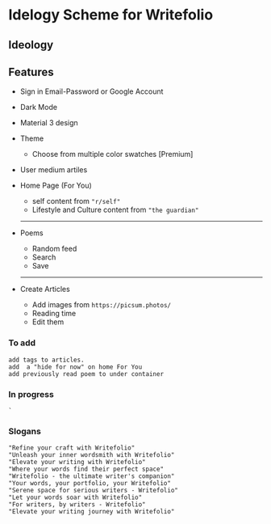 # Idelogy Scheme for Writefolio

## Ideology

## Features

- Sign in Email-Password or Google Account
- Dark Mode
- Material 3 design
- Theme
  - Choose from multiple color swatches [Premium]
- User medium artiles

- Home Page (For You)

  - self content from `"r/self"`
  - Lifestyle and Culture content from `"the guardian"`

  ***

- Poems

  - Random feed
  - Search
  - Save

  ***

- Create Articles
  - Add images from `https://picsum.photos/`
  - Reading time
  - Edit them

### To add

```
add tags to articles.
add  a "hide for now" on home For You
add previously read poem to under container
```

### In progress

```
`
```

### Slogans

```
"Refine your craft with Writefolio"
"Unleash your inner wordsmith with Writefolio"
"Elevate your writing with Writefolio"
"Where your words find their perfect space"
"Writefolio - the ultimate writer's companion"
"Your words, your portfolio, your Writefolio"
"Serene space for serious writers - Writefolio"
"Let your words soar with Writefolio"
"For writers, by writers - Writefolio"
"Elevate your writing journey with Writefolio"

```
